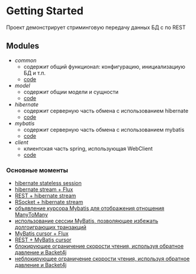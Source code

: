 # Getting Started

Проект демонстрирует стриминговую передачу данных БД с по REST

## Modules

- *common*
    - содержит общий функционал: конфигурацию, инициализациую БД и т.п.
    - [code](https://github.com/azyablin/flux/tree/main/common)
- *model*
    - содержит общии модели и сущности
    - [code](https://github.com/azyablin/flux/tree/main/common)
- *hibernate*
    - содержит серверную часть обмена с использованием hibernate
    - [code](https://github.com/azyablin/flux/tree/main/hibernate)
- *mybatis*
    - содержит серверную часть обмена с использованием mybatis
    - [code](https://github.com/azyablin/flux/tree/main/mybatis)
- *client*
    - клиентская часть spring, использующая WebClient
    - [code](https://github.com/azyablin/flux/tree/main/client)

### Основные моменты

* [hibernate stateless session](https://github.com/azyablin/flux/blob/main/hibernate/src/main/java/com/magnit/flux/hibernate/dao/HibernateFluxResultProducer.java#L36)
* [hibernate stream + Flux](https://github.com/azyablin/flux/blob/main/hibernate/src/main/java/com/magnit/flux/hibernate/dao/HibernateFluxResultProducer.java#L40)
* [REST + hibernate stream](https://github.com/azyablin/flux/blob/main/hibernate/src/main/java/com/magnit/flux/hibernate/controller/HibernateOperationController.java#L27)
* [RSocket + hibernate stream](https://github.com/azyablin/flux/blob/main/hibernate/src/main/java/com/magnit/flux/hibernate/controller/HibernateOperationController.java#L32)
* [объявление курсора Mybatis для отображения отношения ManyToMany](https://github.com/azyablin/flux/blob/main/mybatis/src/main/resources/mapper/operation-detail-mapper.xml#L11)
* [использование сессии MyBatis, позволяющее избежать долгоиграющих транзакций](https://github.com/azyablin/flux/blob/main/mybatis/src/main/java/com/magnit/flux/mybatis/dao/MyBatisFluxResultProducer.java#L40)
* [MyBatis cursor + Flux](https://github.com/azyablin/flux/blob/main/mybatis/src/main/java/com/magnit/flux/mybatis/dao/MyBatisFluxResultProducer.java#L42)
* [REST + MyBatis cursor](https://github.com/azyablin/flux/blob/main/mybatis/src/main/java/com/magnit/flux/mybatis/controller/MyBatisOperationController.java#L26)
* [блокирующее ограничение скорости чтения, используя обратное давление и Backet4j](https://github.com/azyablin/flux/blob/main/client/src/main/java/com/magnit/flux/client/service/RateLimitService.java#L30)
* [неблокирующее ограничение скорости чтения, используя обратное давление и Backet4j](https://github.com/azyablin/flux/blob/main/client/src/main/java/com/magnit/flux/client/service/RateLimitService.java#L49)


